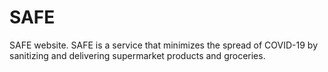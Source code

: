 # SAFE
SAFE website.
SAFE is a service that minimizes the spread of COVID-19 by sanitizing and delivering supermarket products and groceries.